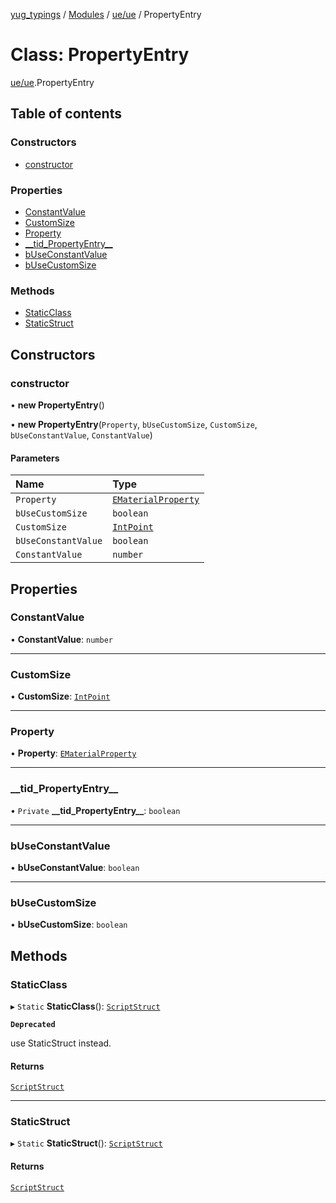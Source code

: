 [yug_typings](../README.md) / [Modules](../modules.md) / [ue/ue](../modules/ue_ue.md) / PropertyEntry

# Class: PropertyEntry

[ue/ue](../modules/ue_ue.md).PropertyEntry

## Table of contents

### Constructors

- [constructor](ue_ue.PropertyEntry.md#constructor)

### Properties

- [ConstantValue](ue_ue.PropertyEntry.md#constantvalue)
- [CustomSize](ue_ue.PropertyEntry.md#customsize)
- [Property](ue_ue.PropertyEntry.md#property)
- [\_\_tid\_PropertyEntry\_\_](ue_ue.PropertyEntry.md#__tid_propertyentry__)
- [bUseConstantValue](ue_ue.PropertyEntry.md#buseconstantvalue)
- [bUseCustomSize](ue_ue.PropertyEntry.md#busecustomsize)

### Methods

- [StaticClass](ue_ue.PropertyEntry.md#staticclass)
- [StaticStruct](ue_ue.PropertyEntry.md#staticstruct)

## Constructors

### constructor

• **new PropertyEntry**()

• **new PropertyEntry**(`Property`, `bUseCustomSize`, `CustomSize`, `bUseConstantValue`, `ConstantValue`)

#### Parameters

| Name | Type |
| :------ | :------ |
| `Property` | [`EMaterialProperty`](../enums/ue_ue.EMaterialProperty.md) |
| `bUseCustomSize` | `boolean` |
| `CustomSize` | [`IntPoint`](ue_ue_s.IntPoint.md) |
| `bUseConstantValue` | `boolean` |
| `ConstantValue` | `number` |

## Properties

### ConstantValue

• **ConstantValue**: `number`

___

### CustomSize

• **CustomSize**: [`IntPoint`](ue_ue_s.IntPoint.md)

___

### Property

• **Property**: [`EMaterialProperty`](../enums/ue_ue.EMaterialProperty.md)

___

### \_\_tid\_PropertyEntry\_\_

• `Private` **\_\_tid\_PropertyEntry\_\_**: `boolean`

___

### bUseConstantValue

• **bUseConstantValue**: `boolean`

___

### bUseCustomSize

• **bUseCustomSize**: `boolean`

## Methods

### StaticClass

▸ `Static` **StaticClass**(): [`ScriptStruct`](ue_ue.ScriptStruct.md)

**`Deprecated`**

use StaticStruct instead.

#### Returns

[`ScriptStruct`](ue_ue.ScriptStruct.md)

___

### StaticStruct

▸ `Static` **StaticStruct**(): [`ScriptStruct`](ue_ue.ScriptStruct.md)

#### Returns

[`ScriptStruct`](ue_ue.ScriptStruct.md)

